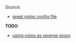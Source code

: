 Source:
* [great nginx config file](https://gist.github.com/plentz/6737338)

__TODO__:
* [using nginx as reverse proxy](http://www.nikola-breznjak.com/blog/javascript/nodejs/using-nginx-as-a-reverse-proxy-in-front-of-your-node-js-application/)
